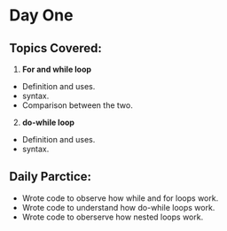 # Day One

## Topics Covered:
1. **For and while loop**
- Definition  and uses.
- syntax.
- Comparison between the two.

2. **do-while loop**
- Definition and uses.
- syntax.

## Daily Parctice:
- Wrote code to observe how while and for loops work.
- Wrote code to understand how do-while loops work.
- Wrote code to oberserve how nested loops work.